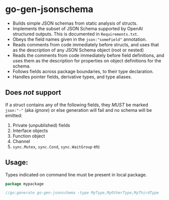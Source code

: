 # go-gen-jsonschema

- Builds simple JSON schemas from static analysis of structs.
- Implements the subset of JSON Schema supported by OpenAI structured outputs.
   This is documented in `Requirements.txt`.
- Obeys the field names given in the `json:"someField"` annotation.
- Reads comments from code immediately before structs, and uses that as the
  description of any JSON Schema object (root or nested)
- Reads the comments from code immediately before field definitions, and uses
  them as the description for properties on object definitions for the schema.
- Follows fields across package boundaries, to their type declaration.
- Handles pointer fields, derivative types, and type aliases.

## Does *not* support

If a struct contains any of the following fields, they *MUST* be marked
`json:"-"` (aka *ignore*) or else generation will fail and no schema will be
emitted:

1. Private (unpublished) fields
2. Interface objects
3. Function object
4. Channel
5. `sync.Mutex`, `sync.Cond`, `sync.WaitGroup` etc

## Usage:

Types indicated on command line must be present in local package.

```go
package mypackage

//go:generate go-gen-jsonschema -type MyType,MyOtherType,MyThirdType
```
